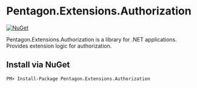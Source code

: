 # Pentagon.Extensions.Authorization

[![NuGet][nuget-badge]][nuget]  

Pentagon.Extensions.Authorization is a library for .NET applications. Provides extension logic for authorization.

[nuget]: https://www.nuget.org/packages/Pentagon.Extensions.Authorization/
[nuget-badge]: https://img.shields.io/nuget/v/Pentagon.Extensions.Authorization.svg?style=flat

## Install via NuGet

```
PM> Install-Package Pentagon.Extensions.Authorization
```